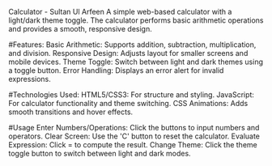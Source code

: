 Calculator - Sultan Ul Arfeen
A simple web-based calculator with a light/dark theme toggle. The calculator performs basic arithmetic operations and provides a smooth, responsive design.

#Features:
Basic Arithmetic: Supports addition, subtraction, multiplication, and division.
Responsive Design: Adjusts layout for smaller screens and mobile devices.
Theme Toggle: Switch between light and dark themes using a toggle button.
Error Handling: Displays an error alert for invalid expressions.

#Technologies Used:
HTML5/CSS3: For structure and styling.
JavaScript: For calculator functionality and theme switching.
CSS Animations: Adds smooth transitions and hover effects.

#Usage
Enter Numbers/Operations: Click the buttons to input numbers and operators.
Clear Screen: Use the 'C' button to reset the calculator.
Evaluate Expression: Click = to compute the result.
Change Theme: Click the theme toggle button to switch between light and dark modes.
